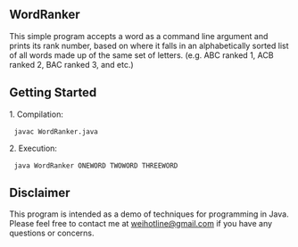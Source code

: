 ## WordRanker
This simple program accepts a word as a command line argument and prints its rank number, based on where it falls in an alphabetically sorted list of all words made up of the same set of letters.
(e.g. ABC ranked 1, ACB ranked 2, BAC ranked 3, and etc.)

## Getting Started
<p>
1. Compilation:
<pre> <code>javac WordRanker.java
</code></pre>
2. Execution:
<pre> <code>java WordRanker ONEWORD TWOWORD THREEWORD
</code></pre>
</p>

## Disclaimer
This program is intended as a demo of techniques for programming in Java. Please feel free to contact me at <weihotline@gmail.com> if you have any questions or concerns.
